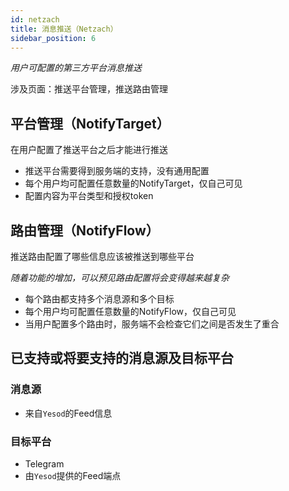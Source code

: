 ```yaml
---
id: netzach
title: 消息推送（Netzach）
sidebar_position: 6
---
```


*用户可配置的第三方平台消息推送*

涉及页面：推送平台管理，推送路由管理

## 平台管理（NotifyTarget）

在用户配置了推送平台之后才能进行推送

- 推送平台需要得到服务端的支持，没有通用配置
- 每个用户均可配置任意数量的NotifyTarget，仅自己可见
- 配置内容为平台类型和授权token

## 路由管理（NotifyFlow）

推送路由配置了哪些信息应该被推送到哪些平台

*随着功能的增加，可以预见路由配置将会变得越来越复杂*

- 每个路由都支持多个消息源和多个目标
- 每个用户均可配置任意数量的NotifyFlow，仅自己可见
- 当用户配置多个路由时，服务端不会检查它们之间是否发生了重合

## 已支持或将要支持的消息源及目标平台

### 消息源

- 来自`Yesod`的Feed信息

### 目标平台

- Telegram
- 由`Yesod`提供的Feed端点